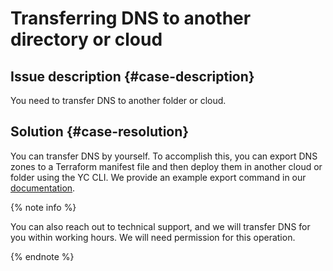 # Transferring DNS to another directory or cloud



## Issue description {#case-description}

You need to transfer DNS to another folder or cloud.

## Solution {#case-resolution}

You can transfer DNS by yourself. To accomplish this, you can export DNS zones to a Terraform manifest file and then deploy them in another cloud or folder using the YC CLI. We provide an example export command in our [documentation](https://cloud.yandex.ru/docs/cli/cli-ref/dns/cli-ref/bind-file/migrate-to-terraform).

{% note info %}

You can also reach out to technical support, and we will transfer DNS for you within working hours. We will need permission for this operation.

{% endnote %}

